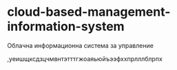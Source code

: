 # cloud-based-management-information-system
Облачна информационна система за управление

,уеишщксдзцчмвнтэтттгжоаяьюйъээфххпрлллблрпх